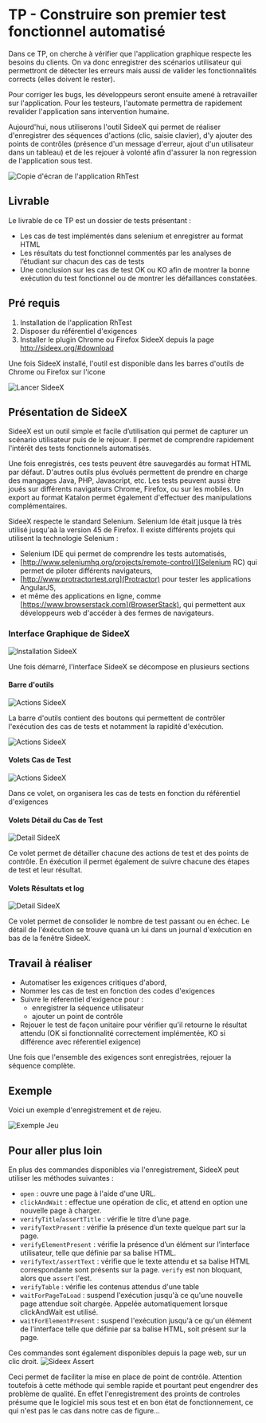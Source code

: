 # TP - Construire son premier test fonctionnel automatisé

Dans ce TP, on cherche à vérifier que l'application graphique respecte les besoins du clients. On va donc enregistrer des scénarios utilisateur qui permettront de détecter les erreurs mais aussi de valider les fonctionnalités corrects (elles doivent le rester).

Pour corriger les bugs, les développeurs seront ensuite amené à retravailler sur l'application. Pour les testeurs, l'automate permettra de rapidement revalider l'application sans intervention humaine. 

Aujourd'hui, nous utiliserons l'outil SideeX qui permet de réaliser d'enregistrer des séquences d'actions (clic, saisie clavier), d'y ajouter des points de contrôles (présence d'un message d'erreur, ajout d'un utilisateur dans un tableau) et de les rejouer à volonté afin d'assurer la non regression de l'application sous test.

![Copie d'écran de l'application RhTest](/docs/screenshot.png)

## Livrable

Le livrable de ce TP est un dossier de tests présentant :
- Les cas de test implémentés dans selenium et enregistrer au format HTML
- Les résultats du test fonctionnel commentés par les analyses de l’étudiant sur chacun des cas de tests
- Une conclusion sur les cas de test OK ou KO afin de montrer la bonne exécution du test fonctionnel ou de montrer les défaillances constatées.

## Pré requis

 1. Installation de l'application RhTest
 2. Disposer du référentiel d'exigences
 3. Installer le plugin Chrome ou Firefox SideeX depuis la page http://sideex.org/#download

 Une fois SideeX installé, l'outil est disponible dans les barres d'outils de  Chrome ou Firefox sur l'icone 

 ![Lancer SideeX](/docs/Sideex-Launch.png)

## Présentation de SideeX

SideeX est un outil simple et facile d’utilisation qui permet de capturer un scénario utilisateur puis de le rejouer.
Il permet de comprendre rapidement l'intérêt des tests fonctionnels automatisés.

Une fois enregistrés, ces tests peuvent être sauvegardés au format HTML par défaut. D'autres outils plus évolués permettent de prendre en charge des mangages Java, PHP, Javascript, etc. Les tests peuvent aussi être joués sur différents navigateurs Chrome, Firefox, ou sur les mobiles. Un export au format Katalon permet également d'effectuer des manipulations complémentaires. 

SideeX respecte le standard Selenium. Selenium Ide était jusque là très utilisé jusqu'aà la version 45 de Firefox. Il existe différents projets qui utilisent la technologie Selenium : 
 - Selenium IDE qui permet de comprendre les tests automatisés, 
 - [http://www.seleniumhq.org/projects/remote-control/](Selenium RC) qui permet de piloter différents navigateurs,
 - [http://www.protractortest.org](Protractor) pour tester les applications AngularJS,
 - et même des applications en ligne, comme [https://www.browserstack.com](BrowserStack), qui permettent aux développeurs web d'accéder à des fermes de navigateurs.


### Interface Graphique de SideeX

![Installation SideeX](/docs/Sideex-ExempleJeu.png.png)

Une fois démarré, l'interface SideeX se décompose en plusieurs sections

#### Barre d'outils

![Actions SideeX](/docs/SideeX-Outils.png)

La barre d'outils contient des boutons qui permettent de contrôler l'exécution des cas de tests et notamment la rapidité d'exécution.

![Actions  SideeX](/docs/SideeX-execution.png)

#### Volets Cas de Test

![Actions SideeX](/docs/SideeX_CasDeTest.png)

Dans ce volet, on organisera les cas de tests en fonction du référentiel d'exigences

#### Volets Détail du Cas de Test

![Detail SideeX](/docs/SideeX_DetailCasDeTest.png)

Ce volet permet de détailler chacune des actions de test et des points de contrôle.  En éxécution il permet également de suivre chacune des étapes de test et leur résultat.

#### Volets Résultats et log

![Detail SideeX](/docs/Sideex-Result.png)

Ce volet permet de consolider le nombre de test passant ou en échec. Le détail de l'éxécution se trouve quanà un lui dans un journal d'exécution en bas de la fenêtre SideeX.




 
## Travail à réaliser

 - Automatiser les exigences critiques d'abord,
 - Nommer les cas de test en fonction des codes d'exigences
 - Suivre le réferentiel d'exigence pour : 
   - enregistrer la séquence utilisateur
   - ajouter un point de contrôle
 - Rejouer le test de façon unitaire pour vérifier qu'il retourne le résultat attendu (OK si fonctionnalité correctement implémentée, KO si différence avec réferentiel exigence)  

Une fois que l'ensemble des exigences sont enregistrées, rejouer la séquence complète.

## Exemple

Voici un exemple d'enregistrement et de rejeu.

![Exemple Jeu](/docs/Sideex-ExempleJeu.png)

## Pour aller plus loin

En plus des commandes disponibles via l'enregistrement, SideeX peut utiliser les méthodes suivantes :

 - `open` : ouvre une page à l'aide d'une URL.
 - `clickAndWait` : effectue une opération de clic, et attend en option une nouvelle page à charger.
 - `verifyTitle`/`assertTitle` : vérifie le titre d’une page.
 - `verifyTextPresent` : vérifie la présence d’un texte quelque part sur la page.
 - `verifyElementPresent` : vérifie la présence d’un élément sur l’interface utilisateur, telle que définie
par sa balise HTML.
 - `verifyText/assertText` : vérifie que le texte attendu et sa balise HTML correspondante sont présents
sur la page. `verify` est non bloquant, alors que `assert` l'est.
 - `verifyTable` : vérifie les contenus attendus d'une table
 - `waitForPageToLoad` : suspend l'exécution jusqu'à ce qu'une nouvelle page attendue soit chargée.
Appelée automatiquement lorsque clickAndWait est utilisé.
 - `waitForElementPresent` : suspend l'exécution jusqu'à ce qu'un élément de l'interface telle que
définie par sa balise HTML, soit présent sur la page.


Ces commandes sont également disponibles depuis la page web, sur un clic droit. 
![Sideex Assert](/docs/Sideex-assert.png)

Ceci permet de faciliter la mise en place de point de contrôle. Attention toutefois à cette méthode qui semble rapide et pourtant peut engendrer des problème de qualité. En effet l'enregistrement des proints de controles présume que le logiciel mis sous test et en bon état de fonctionnement, ce qui n'est pas le cas dans notre cas de figure...